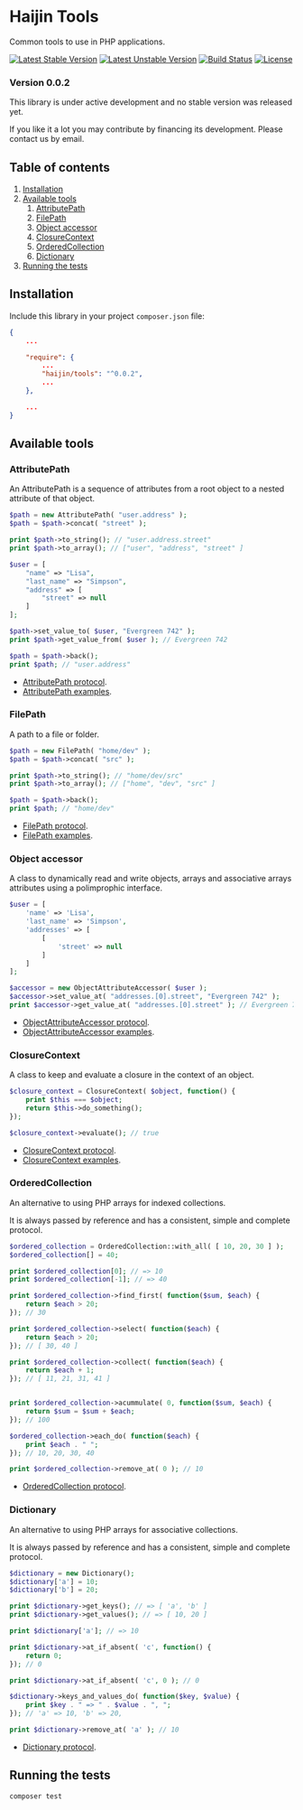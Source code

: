 # Haijin Tools

Common tools to use in PHP applications.

[![Latest Stable Version](https://poser.pugx.org/haijin/tools/version)](https://packagist.org/packages/haijin/tools)
[![Latest Unstable Version](https://poser.pugx.org/haijin/tools/v/unstable)](https://packagist.org/packages/haijin/tools)
[![Build Status](https://travis-ci.com/haijin-development/php-tools.svg?branch=v0.0.2)](https://travis-ci.com/haijin-development/php-tools)
[![License](https://poser.pugx.org/haijin/tools/license)](https://packagist.org/packages/haijin/tools)

### Version 0.0.2

This library is under active development and no stable version was released yet.

If you like it a lot you may contribute by financing its development. Please contact us by email.

## Table of contents

1. [Installation](#c-1)
2. [Available tools](#c-2)
    1. [AttributePath](#c-2-1)
    2. [FilePath](#c-2-2)
    3. [Object accessor](#c-2-3)
    4. [ClosureContext](#c-2-4)
    5. [OrderedCollection](#c-2-5)
    6. [Dictionary](#c-2-6)
3. [Running the tests](#c-3)

<a name="c-1"></a>
## Installation

Include this library in your project `composer.json` file:

```json
{
    ...

    "require": {
        ...
        "haijin/tools": "^0.0.2",
        ...
    },

    ...
}
```

<a name="c-2"></a>
## Available tools

<a name="c-2-1"></a>
### AttributePath

An AttributePath is a sequence of attributes from a root object to a nested attribute of that object.

```php
$path = new AttributePath( "user.address" );
$path = $path->concat( "street" );

print $path->to_string(); // "user.address.street"
print $path->to_array(); // ["user", "address", "street" ]

$user = [
    "name" => "Lisa",
    "last_name" => "Simpson",
    "address" => [
        "street" => null
    ]
];

$path->set_value_to( $user, "Evergreen 742" );
print $path->get_value_from( $user ); // Evergreen 742

$path = $path->back();
print $path; // "user.address"
```

* [AttributePath protocol](./documentation/attribute-path.md).
* [AttributePath examples](./documentation/attribute-path-examples.php).

<a name="c-2-2"></a>
### FilePath

A path to a file or folder.

```php
$path = new FilePath( "home/dev" );
$path = $path->concat( "src" );

print $path->to_string(); // "home/dev/src"
print $path->to_array(); // ["home", "dev", "src" ]

$path = $path->back();
print $path; // "home/dev"
```

* [FilePath protocol](./documentation/attribute-path.md#c-3).
* [FilePath examples](./documentation/file-path-examples.php).

<a name="c-2-3"></a>
### Object accessor

A class to dynamically read and write objects, arrays and associative arrays attributes using a polimprophic interface.

```php
$user = [
    'name' => 'Lisa',
    'last_name' => 'Simpson',
    'addresses' => [
        [
            'street' => null
        ]
    ]
];

$accessor = new ObjectAttributeAccessor( $user );
$accessor->set_value_at( "addresses.[0].street", "Evergreen 742" );
print $accessor->get_value_at( "addresses.[0].street" ); // Evergreen 742
```

* [ObjectAttributeAccessor protocol](./documentation/object-attribute-accessor.md).
* [ObjectAttributeAccessor examples](./documentation/object-attribute-accessor-examples.php).

<a name="c-2-4"></a>
### ClosureContext

A class to keep and evaluate a closure in the context of an object.

```php
$closure_context = ClosureContext( $object, function() {
    print $this === $object;
    return $this->do_something();
});

$closure_context->evaluate(); // true
```

* [ClosureContext protocol](./documentation/closure-context.md).
* [ClosureContext examples](./documentation/closure-context-examples.php).

<a name="c-2-5"></a>
### OrderedCollection

An alternative to using PHP arrays for indexed collections.

It is always passed by reference and has a consistent, simple and complete protocol.

```php
$ordered_collection = OrderedCollection::with_all( [ 10, 20, 30 ] );
$ordered_collection[] = 40;

print $ordered_collection[0]; // => 10
print $ordered_collection[-1]; // => 40

print $ordered_collection->find_first( function($sum, $each) {
    return $each > 20;
}); // 30

print $ordered_collection->select( function($each) {
    return $each > 20;
}); // [ 30, 40 ]

print $ordered_collection->collect( function($each) {
    return $each + 1;
}); // [ 11, 21, 31, 41 ]


print $ordered_collection->acummulate( 0, function($sum, $each) {
    return $sum = $sum + $each;
}); // 100

$ordered_collection->each_do( function($each) {
    print $each . " ";
}); // 10, 20, 30, 40 

print $ordered_collection->remove_at( 0 ); // 10
```

* [OrderedCollection protocol](./documentation/ordered-collection.md).

<a name="c-2-6"></a>
### Dictionary

An alternative to using PHP arrays for associative collections.

It is always passed by reference and has a consistent, simple and complete protocol.


```php
$dictionary = new Dictionary();
$dictionary['a'] = 10;
$dictionary['b'] = 20;

print $dictionary->get_keys(); // => [ 'a', 'b' ]
print $dictionary->get_values(); // => [ 10, 20 ]

print $dictionary['a']; // => 10

print $dictionary->at_if_absent( 'c', function() {
    return 0;
}); // 0

print $dictionary->at_if_absent( 'c', 0 ); // 0

$dictionary->keys_and_values_do( function($key, $value) {
    print $key . " => " . $value . ", ";
}); // 'a' => 10, 'b' => 20,  

print $dictionary->remove_at( 'a' ); // 10
```

* [Dictionary protocol](./documentation/dictionary.md).


<a name="c-3"></a>
## Running the tests

```
composer test
```